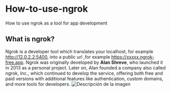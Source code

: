# How-to-use-ngrok
How to use ngrok as a tool for app development

## What is ngrok?
Ngrok is a developer tool which translates your localhost, for example http://12.0.2.2:5400, into a public url ,for example https://xxxxx.ngrok-free.app. Ngrok was originally developed by **Alan Shreve**, who launched it in 2013 as a personal project. Later on, Alan founded a company also called ngrok, Inc., which continued to develop the service, offering both free and paid versions with additional features like authentication, custom domains, and more tools for developers.
![Descripción de la imagen](ruta/de/la/imagen.jpg)


## 
